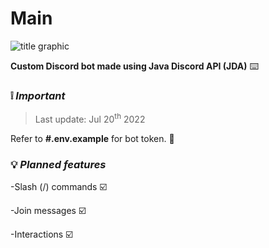 # **Main**
![title graphic](https://i.ibb.co/f0H4qLP/title.png)

  **Custom Discord bot made using Java Discord API (JDA)** :keyboard:
### :grey_exclamation: ***Important***
> Last update: Jul 20<sup>th</sup> 2022

  Refer to __#.env.example__ for bot token. :page_facing_up:


### :bulb: ***Planned features***

  -Slash (/) commands :ballot_box_with_check:

  -Join messages :ballot_box_with_check:

  -Interactions :ballot_box_with_check:

